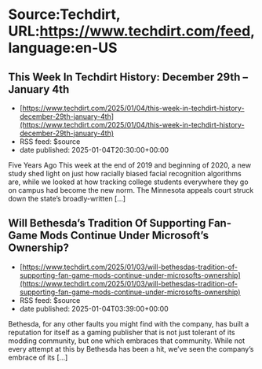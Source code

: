 # Source:Techdirt, URL:https://www.techdirt.com/feed, language:en-US

## This Week In Techdirt History: December 29th – January 4th
 - [https://www.techdirt.com/2025/01/04/this-week-in-techdirt-history-december-29th-january-4th](https://www.techdirt.com/2025/01/04/this-week-in-techdirt-history-december-29th-january-4th)
 - RSS feed: $source
 - date published: 2025-01-04T20:30:00+00:00

Five Years Ago This week at the end of 2019 and beginning of 2020, a new study shed light on just how racially biased facial recognition algorithms are, while we looked at how tracking college students everywhere they go on campus had become the new norm. The Minnesota appeals court struck down the state&#8217;s broadly-written [&#8230;]

## Will Bethesda’s Tradition Of Supporting Fan-Game Mods Continue Under Microsoft’s Ownership?
 - [https://www.techdirt.com/2025/01/03/will-bethesdas-tradition-of-supporting-fan-game-mods-continue-under-microsofts-ownership](https://www.techdirt.com/2025/01/03/will-bethesdas-tradition-of-supporting-fan-game-mods-continue-under-microsofts-ownership)
 - RSS feed: $source
 - date published: 2025-01-04T03:39:00+00:00

Bethesda, for any other faults you might find with the company, has built a reputation for itself as a gaming publisher that is not just tolerant of its modding community, but one which embraces that community. While not every attempt at this by Bethesda has been a hit, we&#8217;ve seen the company&#8217;s embrace of its [&#8230;]

